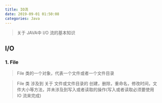 ```yaml
---
title: IO流
date: 2019-09-01 01:50:08
categories: Java
---
```


> 关于 JAVA中 I/O 流的基本知识

<!-- more-->

## I/O

### 1. File

> File 类的一个对象，代表一个文件或者一个文件目录

> File 类 涉及到 关于 文件或文件目录的 创建，删除，重命名，修改时间，文件大小等方法，并未涉及到写入或者读取的操作(写入或者读取必须要使用 IO 流来完成)

